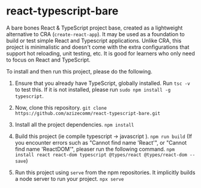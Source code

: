 # react-typescript-bare
A bare bones React &amp; TypeScript project base, created as a lightweight alternative to CRA (`create-react-app`). It may be used as a foundation to build or test simple React and Typescript applications. Unlike CRA, this project is minimalistic and doesn't come with the extra configurations that support hot reloading, unit testing, etc. It is good for learners who only need to focus on React and TypeScript.

To install and then run this project, please do the following.

1. Ensure that you already have TypeScript, globally installed. Run `tsc -v` to test this. If it is not installed, please run `sudo npm install -g typescript`.

2. Now, clone this repository. `git clone https://github.com/azizecomm/react-typescript-bare.git`

3. Install all the project dependencies. `npm install`

4. Build this project (ie compile typescript -> javascript ). `npm run build`
   (If you encounter errors such as "Cannot find name 'React'", or "Cannot find name 'ReactDOM'", pleaser run the following command.
    `npm install react react-dom typescript @types/react @types/react-dom --save`)

5. Run this project using `serve` from the npm repositories. It implicitly builds a node server to run your project. `npx serve`
